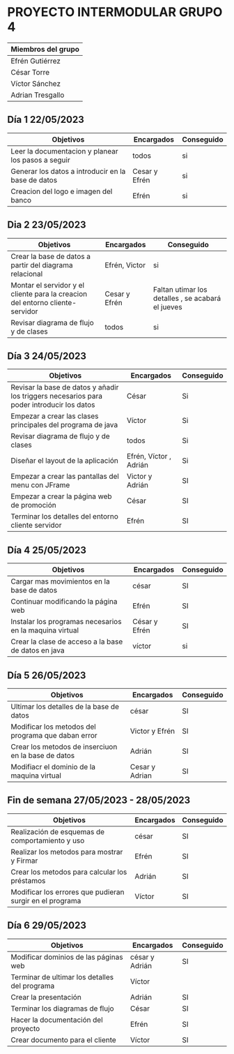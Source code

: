 # PROYECTO INTERMODULAR GRUPO 4
| Miembros del grupo| 
|----------|
| Efrén Gutiérrez   | 
| César Torre    | 
| Víctor Sánchez  | 
| Adrian Tresgallo |
##  Día 1 22/05/2023
| Objetivos|Encargados | Conseguido|
|----------|-----------|-----------|
|Leer la documentacion y planear los pasos a seguir   | todos|si|
| Generar los datos a introducir en la base de datos    | Cesar y Efrén|si|
| Creacion del logo e imagen del banco | Efrén|si|

## Dia 2 23/05/2023
| Objetivos|Encargados | Conseguido|
|----------|-----------|-----------|
|Crear la base de datos a partir del diagrama relacional  | Efrén, Victor|si|
|Montar el servidor y el cliente para la creacion del entorno cliente-servidor   | Cesar y Efrén|Faltan utimar los detalles , se acabará el jueves|
|Revisar diagrama de flujo y de clases | todos|si|

## Día 3 24/05/2023
| Objetivos|Encargados | Conseguido|
|----------|-----------|-----------|
|Revisar la base de datos y añadir los triggers necesarios para poder introducir los datos | César |Si|
|Empezar a crear las clases principales del programa de java |Víctor |Si|
|Revisar diagrama de flujo y de clases | todos|Si |
|Diseñar el layout de la aplicación | Efrén, Víctor , Adrián|Si|
|Empezar a crear las pantallas del menu con JFrame | Victor y Adrián | SI |
|Empezar a crear la página web de promoción|César|SI|
|Terminar los detalles del entorno cliente servidor|Efrén |SI|
## Día 4 25/05/2023
| Objetivos|Encargados | Conseguido|
|----------|-----------|-----------|
|Cargar mas movimientos en la base de datos|césar|SI|
|Continuar modificando la página web | Efrén|SI|
|Instalar los programas necesarios en la maquina virtual|César y Efrén|SI|
|Crear la clase de acceso a la base de datos en java | víctor | si|
## Día 5 26/05/2023
| Objetivos|Encargados | Conseguido|
|----------|-----------|-----------|
|Ultimar los detalles de la base de datos|césar|SI|
|Modificar los metodos del programa que daban error|Victor y Efrén|SI|
|Crear los metodos de inserciuon en la base de datos | Adrián |SI|
|Modifiacr el dominio de la maquina virtual|Cesar y Adrian |SI|
## Fin de semana 27/05/2023 - 28/05/2023
| Objetivos|Encargados | Conseguido|
|----------|-----------|-----------|
|Realización de esquemas de comportamiento y uso|césar|SI|
|Realizar los metodos para mostrar y Firmar |Efrén|SI|
|Crear los metodos para calcular los préstamos | Adrián |SI|
|Modificar los errores que pudieran surgir en el programa|Víctor|SI|
## Día 6 29/05/2023
| Objetivos|Encargados | Conseguido|
|----------|-----------|-----------|
|Modificar dominios de las páginas web |césar y Adrián|SI|
|Terminar de ultimar los detalles del programa |Víctor||
|Crear la presentación | Adrián |SI|
|Terminar los diagramas de flujo |César|SI|
|Hacer la documentación del proyecto|Efrén|SI|
|Crear documento para el cliente|Víctor|SI|